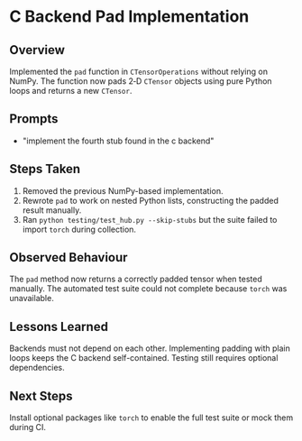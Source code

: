 # C Backend Pad Implementation

## Overview
Implemented the `pad` function in `CTensorOperations` without relying on NumPy. The function now pads 2‑D `CTensor` objects using pure Python loops and returns a new `CTensor`.

## Prompts
- "implement the fourth stub found in the c backend"

## Steps Taken
1. Removed the previous NumPy-based implementation.
2. Rewrote `pad` to work on nested Python lists, constructing the padded result manually.
3. Ran `python testing/test_hub.py --skip-stubs` but the suite failed to import `torch` during collection.

## Observed Behaviour
The `pad` method now returns a correctly padded tensor when tested manually. The automated test suite could not complete because `torch` was unavailable.

## Lessons Learned
Backends must not depend on each other. Implementing padding with plain loops keeps the C backend self-contained. Testing still requires optional dependencies.

## Next Steps
Install optional packages like `torch` to enable the full test suite or mock them during CI.
